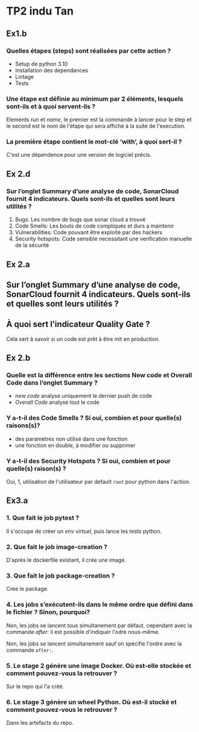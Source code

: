 # TP2 indu Tan

## Ex1.b

### Quelles étapes (steps) sont réalisées par cette action ?

- Setup de python 3.10
- Installation des dependances
- Lintage
- Tests

### Une étape est définie au minimum par 2 éléments, lesquels sont-ils et à quoi servent-ils ?

Elements <i>run</i> et <i>name</i>, le premier est la commande à lancer pour le step et le second est le nom de l'étape qui sera affiché à la suite de l'execution.

### La première étape contient le mot-clé ‘with’, à quoi sert-il ?

C'est une dépendence pour une version de logiciel précis.

## Ex 2.d

### Sur l’onglet Summary d’une analyse de code, SonarCloud fournit 4 indicateurs. Quels sont-ils et quelles sont leurs utilités ?

1. Bugs: Les nombre de bugs que sonar cloud a trouvé
2. Code Smells: Les bouts de code compliqués et durs a maintenir
3. Vulnerabilities: Code pouvant être exploité par des hackers
4. Security hotspots: Code sensible necessitant une verification manuelle de la sécurité

## Ex 2.a

## Sur l’onglet Summary d’une analyse de code, SonarCloud fournit 4 indicateurs. Quels sont-ils et quelles sont leurs utilités ?

## À quoi sert l’indicateur Quality Gate ?

Cela sert à savoir si un code est prêt à être mit en production.

## Ex 2.b

### Quelle est la différence entre les sections New code et Overall Code dans l’onglet Summary ?

- <i>new code</i> analyse uniquement le dernier push de code
- <i>Overall Code</i> analyse tout le code

### Y a-t-il des Code Smells ? Si oui, combien et pour quelle(s) raisons(s)?

- des paramètres non utilisé dans une fonction
- une fonction en double, à modifier ou supprimer

### Y a-t-il des Security Hotspots ? Si oui, combien et pour quelle(s) raison(s) ?

Oui, 1, utilisation de l'utilisateur par default `root` pour python dans l'action.

## Ex3.a

### 1. Que fait le job pytest ?

Il s'occupe de créer un <i>env virtuel</i>, puis lance les tests python.

### 2. Que fait le job image-creation ?

D'après le dockerfile existant, il crée une image.

### 3. Que fait le job package-creation ?

Crée le package.

### 4. Les jobs s’exécutent-ils dans le même ordre que défini dans le fichier ? Sinon, pourquoi?

Non, les jobs se lancent tous simultanement par défaut, cependant avec la commande <i>after:</i> il est possible d'indiquer l'odre nous-même.

Non, les jobs se lancent simultanement sauf on spécifie l'ordre avec la commande `after:`.

### 5. Le stage 2 génère une image Docker. Où est-elle stockée et comment pouvez-vous la retrouver ?

Sur le repo qui l'a créé.

### 6. Le stage 3 génère un wheel Python. Où est-il stocké et comment pouvez-vous le retrouver ?

Dans les artefacts du repo.
